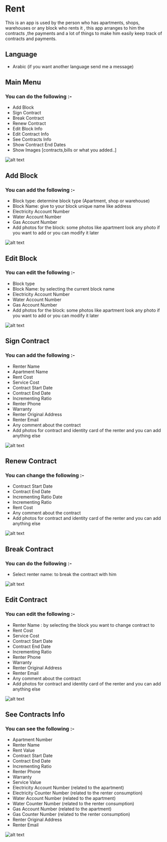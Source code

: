 # Rent
This is an app is used by the person who has apartments, shops, warehouses or any block who rents it , this app arranges to him the contracts ,the payments and a lot of things to make him easily keep track of contracts and payments.
## Language 
- Arabic (if you want another language send me a message)

## Main Menu
### You can do the following :-
- Add Block
- Sign Contract
- Break Contract
- Renew Contract
- Edit Block Info
- Edit Contract Info
- See Contracts Info
- Show Contract End Dates
- Show Images [contracts,bills or what you added..]

![alt text](https://github.com/khaledsabry97/Rent/blob/master/Pictures/main%20menu.JPG)

## Add Block
### You can add the following :-
- Block type: determine block type (Apartment, shop or warehouse)
- Block Name: give to your block unique name like address
- Electricity Account Number
- Water Account Number
- Gas Account Number
- Add photos for the block: some photos like apartment look any photo if you want to add or you can modify it later

![alt text](https://github.com/khaledsabry97/Rent/blob/master/Pictures/add%20block.jpg)

## Edit Block
### You can edit the following :-
- Block type
- Block Name: by selecting the current block name
- Electricity Account Number
- Water Account Number
- Gas Account Number
- Add photos for the block: some photos like apartment look any photo if you want to add or you can modify it later

![alt text](https://github.com/khaledsabry97/Rent/blob/master/Pictures/edit%20block%20data.jpg)

## Sign Contract
### You can add the following :-
- Renter Name
- Apartment Name
- Rent Cost
- Service Cost
- Contract Start Date
- Contract End Date
- Incrementing Ratio
- Renter Phone
- Warranty
- Renter Original Address
- Renter Email
- Any comment about the contract
- Add photos for contract and identity card of the renter and you can add anything else

![alt text](https://github.com/khaledsabry97/Rent/blob/master/Pictures/add%20photos.jpg)

## Renew Contract
### You can change the following :-
- Contract Start Date
- Contract End Date
- Incrementing Ratio Date
- Incrementing Ratio
- Rent Cost
- Any comment about the contract
- Add photos for contract and identity card of the renter and you can add anything else

![alt text](https://github.com/khaledsabry97/Rent/blob/master/Pictures/renew%20contract.jpg)

## Break Contract
### You can do the following :-
- Select renter name: to break the contract with him

![alt text](https://github.com/khaledsabry97/Rent/blob/master/Pictures/break%20contract.jpg)

## Edit Contract
### You can edit the following :-
- Renter Name : by selecting the block you want to change contract to
- Rent Cost
- Service Cost
- Contract Start Date
- Contract End Date
- Incrementing Ratio
- Renter Phone
- Warranty
- Renter Original Address
- Renter Email
- Any comment about the contract
- Add photos for contract and identity card of the renter and you can add anything else

![alt text](https://github.com/khaledsabry97/Rent/blob/master/Pictures/edit%20contract.jpg)

## See Contracts Info
### You can see the following :-
- Apartment Number
- Renter Name
- Rent Value
- Contract Start Date
- Contract End Date
- Incrementing Ratio
- Renter Phone
- Warranty
- Service Value
- Electricity Account Number (related to the apartment)
- Electricity Counter Number (related to the renter consumption)
- Water Account Number (related to the apartment)
- Water Counter Number (related to the renter consumption)
- Gas Account Number (related to the apartment)
- Gas Counter Number (related to the renter consumption)
- Renter Original Address
- Renter Email

![alt text](https://github.com/khaledsabry97/Rent/blob/master/Pictures/1.JPG)




